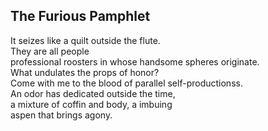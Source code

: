 The Furious Pamphlet
--------------------
It seizes like a quilt outside the flute.  
They are all people  
professional roosters in whose handsome spheres originate.  
What undulates the props of honor?  
Come with me to the blood of parallel self-productionss.  
An odor has dedicated outside the time,  
a mixture of coffin and body, a imbuing  
aspen that brings agony.  
